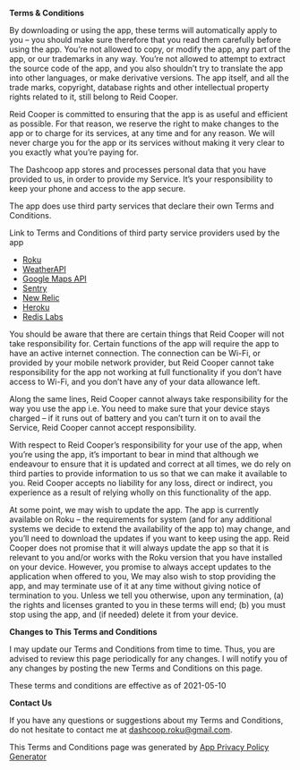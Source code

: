 **Terms & Conditions**

By downloading or using the app, these terms will automatically apply to you – you should make sure therefore that you read them carefully before using the app. You’re not allowed to copy, or modify the app, any part of the app, or our trademarks in any way. You’re not allowed to attempt to extract the source code of the app, and you also shouldn’t try to translate the app into other languages, or make derivative versions. The app itself, and all the trade marks, copyright, database rights and other intellectual property rights related to it, still belong to Reid Cooper.

Reid Cooper is committed to ensuring that the app is as useful and efficient as possible. For that reason, we reserve the right to make changes to the app or to charge for its services, at any time and for any reason. We will never charge you for the app or its services without making it very clear to you exactly what you’re paying for.

The Dashcoop app stores and processes personal data that you have provided to us, in order to provide my Service. It’s your responsibility to keep your phone and access to the app secure.

The app does use third party services that declare their own Terms and Conditions.

Link to Terms and Conditions of third party service providers used by the app

*   [Roku](https://docs.roku.com/published/usertermsandconditions/en/gb)
*   [WeatherAPI](https://www.weatherapi.com/terms.aspx)
*   [Google Maps API](https://cloud.google.com/maps-platform/terms)
*   [Sentry](https://sentry.io/terms/)
*   [New Relic](https://newrelic.com/termsandconditions/terms)
*   [Heroku](https://www.heroku.com/policy/salesforce-heroku-msa)
*   [Redis Labs](https://redislabs.com/terms)

You should be aware that there are certain things that Reid Cooper will not take responsibility for. Certain functions of the app will require the app to have an active internet connection. The connection can be Wi-Fi, or provided by your mobile network provider, but Reid Cooper cannot take responsibility for the app not working at full functionality if you don’t have access to Wi-Fi, and you don’t have any of your data allowance left.

Along the same lines, Reid Cooper cannot always take responsibility for the way you use the app i.e. You need to make sure that your device stays charged – if it runs out of battery and you can’t turn it on to avail the Service, Reid Cooper cannot accept responsibility.

With respect to Reid Cooper’s responsibility for your use of the app, when you’re using the app, it’s important to bear in mind that although we endeavour to ensure that it is updated and correct at all times, we do rely on third parties to provide information to us so that we can make it available to you. Reid Cooper accepts no liability for any loss, direct or indirect, you experience as a result of relying wholly on this functionality of the app.

At some point, we may wish to update the app. The app is currently available on Roku – the requirements for system (and for any additional systems we decide to extend the availability of the app to) may change, and you’ll need to download the updates if you want to keep using the app. Reid Cooper does not promise that it will always update the app so that it is relevant to you and/or works with the Roku version that you have installed on your device. However, you promise to always accept updates to the application when offered to you, We may also wish to stop providing the app, and may terminate use of it at any time without giving notice of termination to you. Unless we tell you otherwise, upon any termination, (a) the rights and licenses granted to you in these terms will end; (b) you must stop using the app, and (if needed) delete it from your device.

**Changes to This Terms and Conditions**

I may update our Terms and Conditions from time to time. Thus, you are advised to review this page periodically for any changes. I will notify you of any changes by posting the new Terms and Conditions on this page.

These terms and conditions are effective as of 2021-05-10

**Contact Us**

If you have any questions or suggestions about my Terms and Conditions, do not hesitate to contact me at dashcoop.roku@gmail.com.

This Terms and Conditions page was generated by [App Privacy Policy Generator](https://app-privacy-policy-generator.nisrulz.com/)
